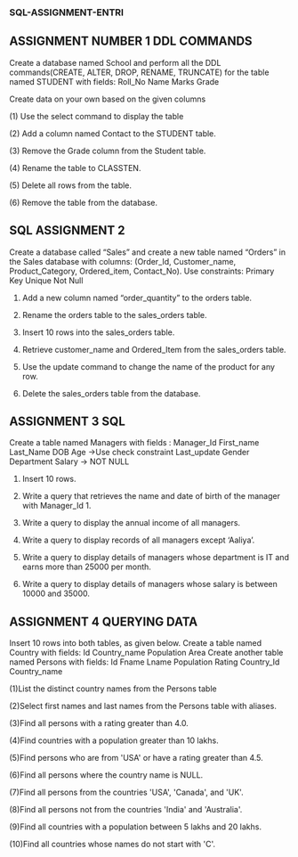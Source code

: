 ### SQL-ASSIGNMENT-ENTRI
## ASSIGNMENT NUMBER 1 DDL COMMANDS

Create a database named School and perform all the DDL commands(CREATE, ALTER, DROP, RENAME, TRUNCATE) for the table named STUDENT with fields: Roll_No Name Marks Grade 

Create data on your own based on the given columns 

(1) Use the select command to display the table

(2) Add a column named Contact to the STUDENT table.

 (3) Remove the Grade column from the Student table.

 (4) Rename the table to CLASSTEN.

 (5) Delete all rows from the table.

 (6) Remove the table from the database.

 ## SQL ASSIGNMENT 2

Create a database called “Sales” and create a new table named “Orders” in the Sales database with columns: (Order_Id, Customer_name, Product_Category, Ordered_item, Contact_No).
Use constraints: Primary Key Unique Not Null 

1. Add a new column named “order_quantity” to the orders table. 

2. Rename the orders table to the sales_orders table. 

3. Insert 10 rows into the sales_orders table.

4. Retrieve customer_name and Ordered_Item from the sales_orders table. 

5. Use the update command to change the name of the product for any row. 

6. Delete the sales_orders table from the database.

 ## ASSIGNMENT 3 SQL

Create a table named Managers with fields : Manager_Id First_name Last_Name DOB Age ->Use check constraint Last_update Gender Department Salary -> NOT NULL

 1. Insert 10 rows. 

2. Write a query that retrieves the name and date of birth of the manager with Manager_Id 1. 

3. Write a query to display the annual income of all managers. 

4. Write a query to display records of all managers except ‘Aaliya’.

 5. Write a query to display details of managers whose department is IT and earns more than 25000 per month. 

6. Write a query to display details of managers whose salary is between 10000 and 35000.

## ASSIGNMENT 4 QUERYING DATA


Insert 10 rows into both tables, as given below.
 Create a table named Country with fields: Id Country_name Population Area
 Create another table named Persons with fields: Id Fname Lname Population Rating Country_Id Country_name

 (1)List the distinct country names from the Persons table 

(2)Select first names and last names from the Persons table with aliases.

 (3)Find all persons with a rating greater than 4.0. 

(4)Find countries with a population greater than 10 lakhs.

 (5)Find persons who are from 'USA' or have a rating greater than 4.5. 

(6)Find all persons where the country name is NULL.

 (7)Find all persons from the countries 'USA', 'Canada', and 'UK'. 

(8)Find all persons not from the countries 'India' and 'Australia'.

 (9)Find all countries with a population between 5 lakhs and 20 lakhs. 

(10)Find all countries whose names do not start with 'C'.



